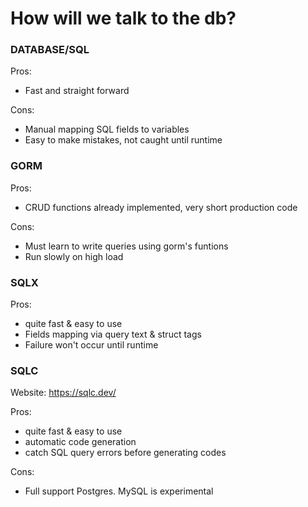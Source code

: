# How will we talk to the db?

### DATABASE/SQL
Pros:
- Fast and straight forward

Cons:
- Manual mapping SQL fields to variables
- Easy to make mistakes, not caught until runtime

### GORM
Pros:
- CRUD functions already implemented, very short production code

Cons:
- Must learn to write queries using gorm's funtions
- Run slowly on high load

### SQLX
Pros:
- quite fast & easy to use
- Fields mapping via query text & struct tags
- Failure won't occur until runtime

### SQLC
Website: https://sqlc.dev/

Pros:
- quite fast & easy to use
- automatic code generation
- catch SQL query errors before generating codes

Cons:
- Full support Postgres. MySQL is experimental
